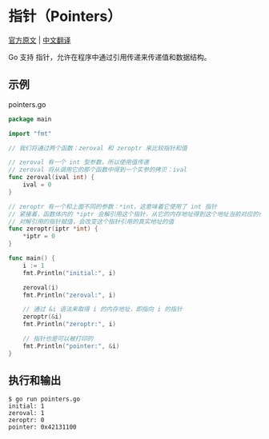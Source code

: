 # 指针（Pointers）

[官方原文](https://gobyexample.com/pointers) | [中文翻译](https://gobyexample-cn.github.io/pointers)

Go 支持 指针，允许在程序中通过引用传递来传递值和数据结构。

## 示例

pointers.go

```go
package main

import "fmt"

// 我们将通过两个函数：zeroval 和 zeroptr 来比较指针和值

// zeroval 有一个 int 型参数，所以使用值传递
// zeroval 将从调用它的那个函数中得到一个实参的拷贝：ival
func zeroval(ival int) {
	ival = 0
}

// zeroptr 有一个和上面不同的参数：*int，这意味着它使用了 int 指针
// 紧接着，函数体内的 *iptr 会解引用这个指针，从它的内存地址得到这个地址当前对应的值
// 对解引用的指针赋值，会改变这个指针引用的真实地址的值
func zeroptr(iptr *int) {
	*iptr = 0
}

func main() {
	i := 1
	fmt.Println("initial:", i)

	zeroval(i)
	fmt.Println("zeroval:", i)

	// 通过 &i 语法来取得 i 的内存地址，即指向 i 的指针
	zeroptr(&i)
	fmt.Println("zeroptr:", i)

	// 指针也是可以被打印的
	fmt.Println("pointer:", &i)
}

```

## 执行和输出

```
$ go run pointers.go
initial: 1
zeroval: 1
zeroptr: 0
pointer: 0x42131100
```
